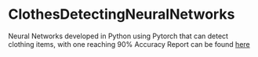 # ClothesDetectingNeuralNetworks
Neural Networks developed in Python using Pytorch that can detect clothing items, with one reaching 90% Accuracy
Report can be found [here](https://angelahollings.com/Neural-Network-Model-for-Detecting-Clothing-056a1680a48c48068a8f990c8ce4ccda)
